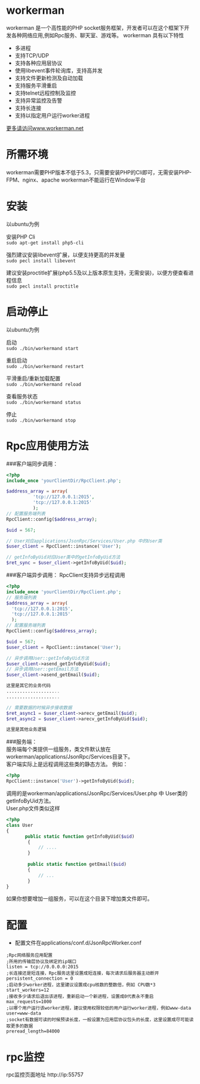 workerman
=========

workerman 是一个高性能的PHP socket服务框架，开发者可以在这个框架下开发各种网络应用,例如Rpc服务、聊天室、游戏等。
workerman 具有以下特性
 * 多进程
 * 支持TCP/UDP
 * 支持各种应用层协议
 * 使用libevent事件轮询库，支持高并发
 * 支持文件更新检测及自动加载
 * 支持服务平滑重启
 * 支持telnet远程控制及监控
 * 支持异常监控及告警
 * 支持长连接
 * 支持以指定用户运行worker进程

 [更多请访问www.workerman.net](http://www.workerman.net/workerman-jsonrpc)

所需环境
========

workerman需要PHP版本不低于5.3，只需要安装PHP的Cli即可，无需安装PHP-FPM、nginx、apache
workerman不能运行在Window平台

安装
=========

以ubuntu为例

安装PHP Cli  
`sudo apt-get install php5-cli`

强烈建议安装libevent扩展，以便支持更高的并发量  
`sudo pecl install libevent`

建议安装proctitle扩展(php5.5及以上版本原生支持，无需安装)，以便方便查看进程信息  
`sudo pecl install proctitle`


启动停止
=========

以ubuntu为例

启动  
`sudo ./bin/workermand start`

重启启动  
`sudo ./bin/workermand restart`

平滑重启/重新加载配置  
`sudo ./bin/workermand reload`

查看服务状态  
`sudo ./bin/workermand status`

停止  
`sudo ./bin/workermand stop`

Rpc应用使用方法
=========

###客户端同步调用：

```php
<?php
include_once 'yourClientDir/RpcClient.php';

$address_array = array(
          'tcp://127.0.0.1:2015',
          'tcp://127.0.0.1:2015'
          );
// 配置服务端列表
RpcClient::config($address_array);

$uid = 567;

// User对应applications/JsonRpc/Services/User.php 中的User类
$user_client = RpcClient::instance('User');

// getInfoByUid对应User类中的getInfoByUid方法
$ret_sync = $user_client->getInfoByUid($uid);

```

###客户端异步调用：
RpcClient支持异步远程调用

```php
<?php
include_once 'yourClientDir/RpcClient.php';
// 服务端列表
$address_array = array(
  'tcp://127.0.0.1:2015',
  'tcp://127.0.0.1:2015'
  );
// 配置服务端列表
RpcClient::config($address_array);

$uid = 567;
$user_client = RpcClient::instance('User');

// 异步调用User::getInfoByUid方法
$user_client->asend_getInfoByUid($uid);
// 异步调用User::getEmail方法
$user_client->asend_getEmail($uid);

这里是其它的业务代码
....................
....................

// 需要数据的时候异步接收数据
$ret_async1 = $user_client->arecv_getEmail($uid);
$ret_async2 = $user_client->arecv_getInfoByUid($uid);

这里是其他业务逻辑

```

###服务端：  
服务端每个类提供一组服务，类文件默认放在workerman/applications/JsonRpc/Services目录下。  
客户端实际上是远程调用这些类的静态方法。
例如：
```php
<?php
RpcClient::instance('User')->getInfoByUid($uid);
```
调用的是workerman/applications/JsonRpc/Services/User.php 中 User类的getInfoByUid方法。    
User.php文件类似这样
```php
<?php
class User
{
       public static function getInfoByUid($uid)
        {
            // ....
        }
   
        public static function getEmail($uid)
        {
            // ...
        }
}
```

如果你想要增加一组服务，可以在这个目录下增加类文件即可。


配置
========

 * 配置文件在applications/conf.d/JsonRpcWorker.conf 

```
;Rpc网络服务应用配置
;所用的传输层协议及绑定的ip端口
listen = tcp://0.0.0.0:2015
;长连接还是短连接，Rpc服务这里设置成短连接，每次请求后服务器主动断开
persistent_connection = 0
;启动多少worker进程，这里建议设置成cpu核数的整数倍，例如 CPU数*3
start_workers=12
;接收多少请求后退出该进程，重新启动一个新进程，设置成0代表永不重启
max_requests=1000
;以哪个用户运行该worker进程，建议使用权限较低的用户运行worker进程，例如www-data
user=www-data
;socket有数据可读的时候预读长度，一般设置为应用层协议包头的长度，这里设置成尽可能读取更多的数据
preread_length=84000
```

rpc监控
======
rpc监控页面地址 http://ip:55757
